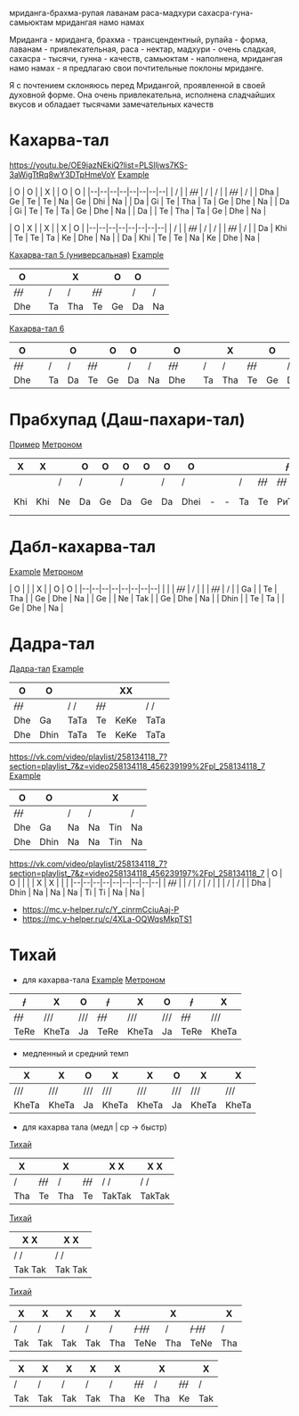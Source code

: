 мриданга-брахма-рупая
лаванам раса-мадхури
сахасра-гуна-самьюктам
мридангая намо намах

Мриданга - мриданга, брахма - трансцендентный, рупайа - форма, лаванам - привлекательная, раса - нектар, мадхури - очень сладкая, сахасра - тысячи, гунна - качеств, самьюктам - наполнена, мридангая намо намах - я предлагаю свои почтительные поклоны мриданге.

Я с почтением склоняюсь перед Мридангой, проявленной в своей духовной форме. Она очень привлекательна, исполнена сладчайших вкусов и обладает тысячами замечательных качеств
# Кахарва-тал
https://youtu.be/OE9iazNEkiQ?list=PLSlljws7KS-3aWigTtRq8wY3DTpHmeVoY
[Example](https://mc.v-helper.ru/m/BzBUDX54zg6J45)

| O | O | | X | | O | O | 
|--|--|--|--|--|--|--|--|
| / | | ~~///~~ | / | / | | ~~///~~ | / |
| Dha | Ge | Te | Te | Na | Ge | Dhi | Na |
| Da | Gi | Te | Tha | Ta | Ge | Dhe | Na |
| Da | Gi | Te | Te | Ta | Ge | Dhe | Na |
| Da |  | Te | Tha | Ta | Ge | Dhe | Na |

| O | X | | X | | X | O | 
|--|--|--|--|--|--|--|--|
| / | | ~~///~~ | / | / | | ~~///~~ | / |
| Da | Khi | Te | Te | Ta | Ke | Dhe | Na |
| Da | Khi | Te | Te | Na | Ke | Dhe | Na |


[Кахарва-тал 5 (универсальная)](https://cloud.mail.ru/public/Bsc1/N7RKyACaG/02.%20%D0%9C%D1%80%D0%B8%D0%B4%D0%B0%D0%BD%D0%B3%D0%B0/%D0%9F%D0%BE%D1%81%D0%BE%D0%B1%D0%B8%D0%B5%20%D0%BF%D0%BE%20%D0%B8%D0%B3%D1%80%D0%B5%20%D0%BD%D0%B0%20%D0%BC%D1%80%D0%B8%D0%B4%D0%B0%D0%BD%D0%B3%D0%B5%20(%D0%A2%D0%B0%D0%BC%D0%B0%D0%BB%20%D0%9A%D1%80%D0%B8%D1%88%D0%BD%D0%B0%20%D0%94%D0%B0%D1%81)/%D0%A3%D1%80%D0%BE%D0%BA%2011/2_%D0%9A%D0%B0%D1%85%D0%B0%D1%80%D0%B2%D0%B0-%D1%82%D0%B0%D0%BB_05.mp4)
[Example](https://mc.v-helper.ru/c/zOm3qR_ZUQHEedMX)

| O | |  | X | | O | O | |
|--|--|--|--|--|--|--|--|
| ~~///~~ | | / | / | ~~///~~ | | / | / |
| Dhe | | Ta | Tha | Te | Ge | Da | Na |

[Кахарва-тал 6](https://cloud.mail.ru/public/Bsc1/N7RKyACaG/02.%20%D0%9C%D1%80%D0%B8%D0%B4%D0%B0%D0%BD%D0%B3%D0%B0/%D0%9F%D0%BE%D1%81%D0%BE%D0%B1%D0%B8%D0%B5%20%D0%BF%D0%BE%20%D0%B8%D0%B3%D1%80%D0%B5%20%D0%BD%D0%B0%20%D0%BC%D1%80%D0%B8%D0%B4%D0%B0%D0%BD%D0%B3%D0%B5%20(%D0%A2%D0%B0%D0%BC%D0%B0%D0%BB%20%D0%9A%D1%80%D0%B8%D1%88%D0%BD%D0%B0%20%D0%94%D0%B0%D1%81)/%D0%A3%D1%80%D0%BE%D0%BA%2011/2_%D0%9A%D0%B0%D1%85%D0%B0%D1%80%D0%B2%D0%B0-%D1%82%D0%B0%D0%BB_06.mp4)

| O | |  | O | | O | O | | O | |  | X | | O | O | |
|--|--|--|--|--|--|--|--|--|--|--|--|--|--|--|--|
| ~~///~~ | | / | / | ~~///~~ | | / | / | ~~///~~ | | / | / | ~~///~~ | | / | / |
| Dhe | | Ta | Da | Te | Ge | Da | Na | Dhe | | Ta | Tha | Te | Ge | Da | Na |

# Прабхупад (Даш-пахари-тал)
[Пример](https://www.youtube.com/watch?v=pQjwQXkR1qI&list=PLSlljws7KS-3aWigTtRq8wY3DTpHmeVoY)
[Метроном](https://mc.v-helper.ru/c/QXG1DnX5jY3wPZhb)

| X | X |   | O | O | O | O | O | O |   |   |   |     | ~~/~~   | ~~/~~   |   |
|---|---|---|---|---|---|---|---|---|---|---|---|-----|-----|-----|---|
|   |   | / | / |   | / |   | / | / |   |   | / | ~~///~~ | ~~///~~ | ~~///~~ | / |
|Khi|Khi| Ne| Da| Ge| Da| Ge| Da|Dhei| -|  -| Ta|  Те | РиТи|Р иТи| Ta|

# Дабл-кахарва-тал

[Example](https://youtu.be/0Lu5D2aLZ04?list=PLSlljws7KS-3aWigTtRq8wY3DTpHmeVoY)
[Метроном](https://mc.v-helper.ru/c/EocnUpWXYvmSFgYw)

| O | | | X | | O | O |
|--|--|--|--|--|--|--|--|
| | | ~~///~~ | / | | | ~~///~~ | / |
| Ga | | Te | Tha | | Ge | Dhe | Na |
| Ge | | Ne | Tak | | Ge | Dhe | Na |
| Dhin | | Te | Ta | | Ge | Dhe | Na |

# Дадра-тал

[Дадра-тал](https://cloud.mail.ru/public/G67W/3YrKJtpAb/2.%20%D0%9C%D1%80%D0%B8%D0%B4%D0%B0%D0%BD%D0%B3%D0%B0/%D0%9C%D1%80%D0%B8%D0%B4%D0%B0%D0%BD%D0%B3%D0%B0.%20%D0%9E%D1%81%D0%BD%D0%BE%D0%B2%D1%8B%20%D0%B8%D0%B3%D1%80%D1%8B%20%D0%BD%D0%B0%20%D0%9C%D1%80%D0%B8%D0%B4%D0%B0%D0%BD%D0%B3%D0%B5/5.%D0%94%D0%90%D0%94%D0%A0%D0%90-%D0%A2%D0%90%D0%9B/1.%D0%94%D0%90%D0%94%D0%A0%D0%90-%D0%A2%D0%90%D0%9B.avi)
[Example](https://mc.v-helper.ru/c/m6UPoY7HXcD0tWvx)

| O | O | | | XX | |
|--|--|--|--|--|--|
| ~~///~~ | | / / | ~~///~~ | | / / |
| Dhe | Ga | TaTa | Te | KeKe | TaTa |
| Dhe | Dhin | TaTa | Te | KeKe | TaTa |

https://vk.com/video/playlist/258134118_7?section=playlist_7&z=video258134118_456239199%2Fpl_258134118_7
[Example](https://mc.v-helper.ru/c/wWyJq-jAlV6-qcDw)

| O | O | | | X | |
|--|--|--|--|--|--|
| ~~///~~ | | / | / | | / |
| Dhe | Ga | Na | Na | Tin | Na |
| Dhe | Dhin | Na | Na | Tin | Na |

https://vk.com/video/playlist/258134118_7?section=playlist_7&z=video258134118_456239197%2Fpl_258134118_7
| O | O | | | | X | X | | |
|--|--|--|--|--|--|--|--|--|
| ~~///~~ | | / | / | / | | | / | / |
| Dha | Dhin | Na | Na | Na | Ti | Ti | Na | Na |

- https://mc.v-helper.ru/c/Y_cinrmCciuAaj-P 
- https://mc.v-helper.ru/c/4XLa-OQWqsMkpTS1
# Тихай 
- для кахарва-тала
[Example](https://youtu.be/fch_cNGChE0?list=PLSlljws7KS-3aWigTtRq8wY3DTpHmeVoY)
[Метроном](https://mc.v-helper.ru/m/jr85Na77ifG3Pm)

| ~~/~~ | X | O | ~~/~~ | Х | O | ~~/~~ | X |
|--|--|--|--|--|--|--|--|
| ~~///~~ | /// | /// | ~~///~~ | /// | /// | ~~///~~ | /// |
| TeRe | KheTa| Ja | TeRe | KheTa | Ja | TeRe | KheTa |

- медленный и средний темп

| X | X | O | X | Х | O | X | X |
|--|--|--|--|--|--|--|--|
| /// | /// | /// | /// | /// | /// | /// | /// |
| KheTa | KheTa| Ja | KheTa | KheTa | Ja | KheTa | KheTa |

- для кахарва тала (медл | ср -> быстр)

[Тихай](https://cloud.mail.ru/public/Bsc1/N7RKyACaG/02.%20%D0%9C%D1%80%D0%B8%D0%B4%D0%B0%D0%BD%D0%B3%D0%B0/%D0%9F%D0%BE%D1%81%D0%BE%D0%B1%D0%B8%D0%B5%20%D0%BF%D0%BE%20%D0%B8%D0%B3%D1%80%D0%B5%20%D0%BD%D0%B0%20%D0%BC%D1%80%D0%B8%D0%B4%D0%B0%D0%BD%D0%B3%D0%B5%20(%D0%A2%D0%B0%D0%BC%D0%B0%D0%BB%20%D0%9A%D1%80%D0%B8%D1%88%D0%BD%D0%B0%20%D0%94%D0%B0%D1%81)/%D0%A3%D1%80%D0%BE%D0%BA%2011/2_%D0%90%D0%BB%D0%B0%D0%BD%D0%BA%D0%B0%D1%80_01.mp4)

| X |  | X | |X Х | X X |
|--|--|--|--|--|--|
| / | ~~///~~ | / | ~~///~~ | / / | / / |
| Tha | Te| Tha | Te | TakTak | TakTak | 

[Тихай](https://cloud.mail.ru/public/Bsc1/N7RKyACaG/02.%20%D0%9C%D1%80%D0%B8%D0%B4%D0%B0%D0%BD%D0%B3%D0%B0/%D0%9F%D0%BE%D1%81%D0%BE%D0%B1%D0%B8%D0%B5%20%D0%BF%D0%BE%20%D0%B8%D0%B3%D1%80%D0%B5%20%D0%BD%D0%B0%20%D0%BC%D1%80%D0%B8%D0%B4%D0%B0%D0%BD%D0%B3%D0%B5%20(%D0%A2%D0%B0%D0%BC%D0%B0%D0%BB%20%D0%9A%D1%80%D0%B8%D1%88%D0%BD%D0%B0%20%D0%94%D0%B0%D1%81)/%D0%A3%D1%80%D0%BE%D0%BA%2011/2_%D0%90%D0%BB%D0%B0%D0%BD%D0%BA%D0%B0%D1%80_02.mp4)

| X Х | X X |
|--|--|
| / / | / / |
| Tak Tak | Tak Tak | 

[Тихай](https://cloud.mail.ru/public/Bsc1/N7RKyACaG/02.%20%D0%9C%D1%80%D0%B8%D0%B4%D0%B0%D0%BD%D0%B3%D0%B0/%D0%9F%D0%BE%D1%81%D0%BE%D0%B1%D0%B8%D0%B5%20%D0%BF%D0%BE%20%D0%B8%D0%B3%D1%80%D0%B5%20%D0%BD%D0%B0%20%D0%BC%D1%80%D0%B8%D0%B4%D0%B0%D0%BD%D0%B3%D0%B5%20(%D0%A2%D0%B0%D0%BC%D0%B0%D0%BB%20%D0%9A%D1%80%D0%B8%D1%88%D0%BD%D0%B0%20%D0%94%D0%B0%D1%81)/%D0%A3%D1%80%D0%BE%D0%BA%2011/2_%D0%90%D0%BB%D0%B0%D0%BD%D0%BA%D0%B0%D1%80_03.mp4)

| X | Х | X | X | X | | X | | X |
|--|--|--|--|--|--|--|--|--|
| / | / | / | / | / | ~~/ ///~~ | / | ~~/ ///~~ | / |
| Tak | Tak | Tak | Tak | Tha | TeNe | Tha | TeNe | Tha |

| X | Х | X | X | X | | X | | X |
|--|--|--|--|--|--|--|--|--|
| / | / | / | / | / | ~~///~~ | / | ~~///~~ | / |
| Tak | Tak | Tak | Tak | Tha | Ke | Tha | Ke | Tak |

